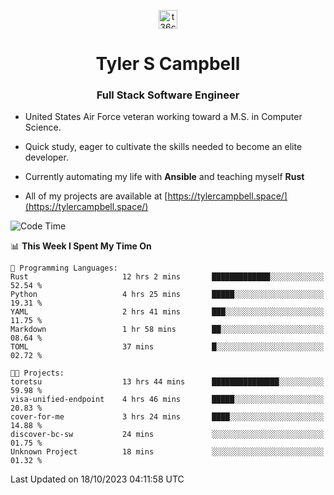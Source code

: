 <p align="center">
<a href="https://www.linkedin.com/in/t36campbell" target="blank"><img align="center" src="https://ik.imagekit.io/t36campbell/Portfolio/linkedin.png.original_m8bbGgPh6.png" alt="t36campbell" height="30" width="30" /></a>
</p>
<h1 align="center">Tyler S Campbell</h1>
<h3 align="center">Full Stack Software Engineer</h3>

* United States Air Force veteran working toward a M.S. in Computer Science.

* Quick study, eager to cultivate the skills needed to become an elite developer.

* Currently automating my life with **Ansible** and teaching myself **Rust**

* All of my projects are available at [https://tylercampbell.space/](https://tylercampbell.space/)

<!--START_SECTION:waka-->
![Code Time](http://img.shields.io/badge/Code%20Time-2%2C896%20hrs%2040%20mins-blue)

📊 **This Week I Spent My Time On** 

```text
💬 Programming Languages: 
Rust                     12 hrs 2 mins       █████████████░░░░░░░░░░░░   52.54 % 
Python                   4 hrs 25 mins       █████░░░░░░░░░░░░░░░░░░░░   19.31 % 
YAML                     2 hrs 41 mins       ███░░░░░░░░░░░░░░░░░░░░░░   11.75 % 
Markdown                 1 hr 58 mins        ██░░░░░░░░░░░░░░░░░░░░░░░   08.64 % 
TOML                     37 mins             █░░░░░░░░░░░░░░░░░░░░░░░░   02.72 % 

🐱‍💻 Projects: 
toretsu                  13 hrs 44 mins      ███████████████░░░░░░░░░░   59.98 % 
visa-unified-endpoint    4 hrs 46 mins       █████░░░░░░░░░░░░░░░░░░░░   20.83 % 
cover-for-me             3 hrs 24 mins       ████░░░░░░░░░░░░░░░░░░░░░   14.88 % 
discover-bc-sw           24 mins             ░░░░░░░░░░░░░░░░░░░░░░░░░   01.75 % 
Unknown Project          18 mins             ░░░░░░░░░░░░░░░░░░░░░░░░░   01.32 % 
```


 Last Updated on 18/10/2023 04:11:58 UTC
<!--END_SECTION:waka-->
